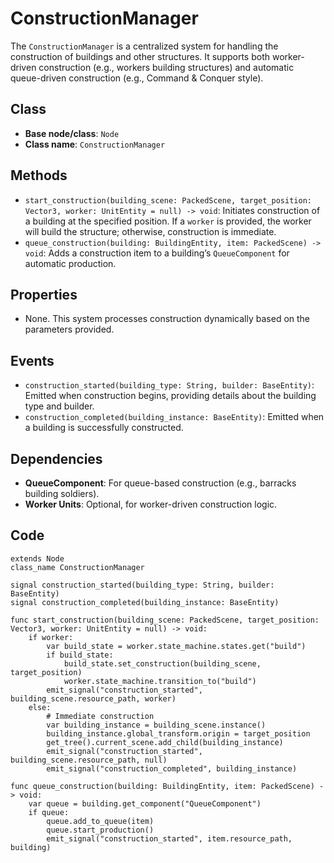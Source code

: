 # ConstructionManager

The `ConstructionManager` is a centralized system for handling the construction of buildings and other structures. It supports both worker-driven construction (e.g., workers building structures) and automatic queue-driven construction (e.g., Command & Conquer style).

## **Class**

- **Base node/class**: `Node`
- **Class name**: `ConstructionManager`

## **Methods**

- `start_construction(building_scene: PackedScene, target_position: Vector3, worker: UnitEntity = null) -> void`: Initiates construction of a building at the specified position. If a `worker` is provided, the worker will build the structure; otherwise, construction is immediate.
- `queue_construction(building: BuildingEntity, item: PackedScene) -> void`: Adds a construction item to a building’s `QueueComponent` for automatic production.

## **Properties**

- None. This system processes construction dynamically based on the parameters provided.

## **Events**

- `construction_started(building_type: String, builder: BaseEntity)`: Emitted when construction begins, providing details about the building type and builder.
- `construction_completed(building_instance: BaseEntity)`: Emitted when a building is successfully constructed.

## **Dependencies**

- **QueueComponent**: For queue-based construction (e.g., barracks building soldiers).
- **Worker Units**: Optional, for worker-driven construction logic.

## **Code**

```gdscript
extends Node
class_name ConstructionManager

signal construction_started(building_type: String, builder: BaseEntity)
signal construction_completed(building_instance: BaseEntity)

func start_construction(building_scene: PackedScene, target_position: Vector3, worker: UnitEntity = null) -> void:
    if worker:
        var build_state = worker.state_machine.states.get("build")
        if build_state:
            build_state.set_construction(building_scene, target_position)
            worker.state_machine.transition_to("build")
        emit_signal("construction_started", building_scene.resource_path, worker)
    else:
        # Immediate construction
        var building_instance = building_scene.instance()
        building_instance.global_transform.origin = target_position
        get_tree().current_scene.add_child(building_instance)
        emit_signal("construction_started", building_scene.resource_path, null)
        emit_signal("construction_completed", building_instance)

func queue_construction(building: BuildingEntity, item: PackedScene) -> void:
    var queue = building.get_component("QueueComponent")
    if queue:
        queue.add_to_queue(item)
        queue.start_production()
        emit_signal("construction_started", item.resource_path, building)
```